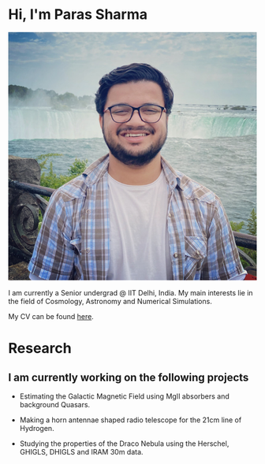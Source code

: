 # Hi, I'm Paras Sharma

![alt](/media/paras.jpg)

I am currently a Senior undergrad @ IIT Delhi, India. My main interests lie in the field of Cosmology, Astronomy and Numerical Simulations.

My CV can be found [here](https://drive.google.com/file/d/1-9S1tqrEEZ9_Vf4jrk3zihSxKgpZpaBw/view?usp=sharing).

# Research

## I am currently working on the following projects

- Estimating the Galactic Magnetic Field using MgII absorbers and background Quasars.

- Making a horn antennae shaped radio telescope for the 21cm line of Hydrogen.

- Studying the properties of the Draco Nebula using the Herschel, GHIGLS, DHIGLS and IRAM 30m data.
